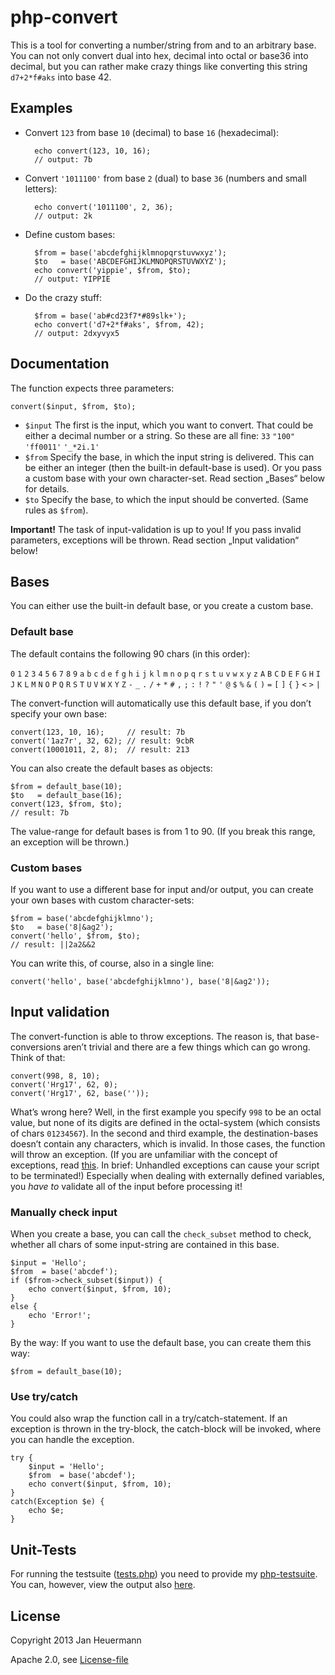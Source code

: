 php-convert
===========

This is a tool for converting a number/string from and to an arbitrary base. You can not only convert dual into hex, decimal into octal or base36 into decimal, but you can rather make crazy things like converting this string `d7+2*f#aks` into base 42.


Examples
--------
* Convert `123` from base `10` (decimal) to base `16` (hexadecimal):
    
        echo convert(123, 10, 16);
        // output: 7b

* Convert `'1011100'` from base `2` (dual) to base `36` (numbers and small letters):
        
        echo convert('1011100', 2, 36);
        // output: 2k

* Define custom bases:
        
        $from = base('abcdefghijklmnopqrstuvwxyz');
        $to   = base('ABCDEFGHIJKLMNOPQRSTUVWXYZ');
        echo convert('yippie', $from, $to);
        // output: YIPPIE

* Do the crazy stuff:
        
        $from = base('ab#cd23f7*#89slk+');
        echo convert('d7+2*f#aks', $from, 42);
        // output: 2dxyvyx5


Documentation
-------------

The function expects three parameters:

    convert($input, $from, $to);

* `$input` The first is the input, which you want to convert. That could be either a decimal number or a string. So these are all fine: `33` `"100"` `'ff0011'` `'_*2i.1'`
* `$from` Specify the base, in which the input string is delivered. This can be either an integer (then the built-in default-base is used). Or you pass a custom base with your own character-set. Read section „Bases“ below for details.
* `$to` Specify the base, to which the input should be converted. (Same rules as `$from`).

**Important!** The task of input-validation is up to you! If you pass invalid parameters, exceptions will be thrown. Read section „Input validation“ below!


Bases
-----
You can either use the built-in default base, or you create a custom base.

### Default base ###
The default contains the following 90 chars (in this order):

`0` `1` `2` `3` `4` `5` `6` `7` `8` `9` `a` `b` `c` `d` `e` `f` `g` `h` `i` `j` `k` `l` `m` `n` `o` `p` `q` `r` `s` `t` `u` `v` `w` `x` `y` `z` `A` `B` `C` `D` `E` `F` `G` `H` `I` `J` `K` `L` `M` `N` `O` `P` `Q` `R` `S` `T` `U` `V` `W` `X` `Y` `Z` `-` `_` `.` `/` `+` `*` `#` `,` `;` `:` `!` `?` `"` `'` `@` `$` `%` `&` `(` `)` `=` `[` `]` `{` `}` `<` `>` `|`

The convert-function will automatically use this default base, if you don’t specify your own base:

    convert(123, 10, 16);     // result: 7b
    convert('1az7r', 32, 62); // result: 9cbR
    convert(10001011, 2, 8);  // result: 213

You can also create the default bases as objects:

    $from = default_base(10);
    $to   = default_base(16);
    convert(123, $from, $to);
    // result: 7b

The value-range for default bases is from 1 to 90. (If you break this range, an exception will be thrown.)


### Custom bases ###

If you want to use a different base for input and/or output, you can create your own bases with custom character-sets:

    $from = base('abcdefghijklmno');
    $to   = base('8|&ag2');
    convert('hello', $from, $to);
    // result: ||2a2&&2

You can write this, of course, also in a single line:

    convert('hello', base('abcdefghijklmno'), base('8|&ag2'));


Input validation
----------------

The convert-function is able to throw exceptions. The reason is, that base-conversions aren’t trivial and there are a few things which can go wrong. Think of that:

    convert(998, 8, 10);
    convert('Hrg17', 62, 0);
    convert('Hrg17', 62, base(''));

What’s wrong here? Well, in the first example you specify `998` to be an octal value, but none of its digits are defined in the octal-system (which consists of chars `01234567`). In the second and third example, the destination-bases doesn’t contain any characters, which is invalid.
In those cases, the function will throw an exception. (If you are unfamiliar with the concept of exceptions, read [this](http://php.net/manual/en/language.exceptions.php). In brief: Unhandled exceptions can cause your script to be terminated!)
Especially when dealing with externally defined variables, you *have to* validate all of the input before processing it!

### Manually check input ###
When you create a base, you can call the `check_subset` method to check, whether all chars of some input-string are contained in this base.

    $input = 'Hello';
    $from  = base('abcdef');
    if ($from->check_subset($input)) {
        echo convert($input, $from, 10);
    }
    else {
        echo 'Error!';
    }

By the way: If you want to use the default base, you can create them this way:

    $from = default_base(10);

### Use try/catch ###
You could also wrap the function call in a try/catch-statement. If an exception is thrown in the try-block, the catch-block will be invoked, where you can handle the exception.

    try {
        $input = 'Hello';
        $from  = base('abcdef');
        echo convert($input, $from, 10);
    }
    catch(Exception $e) {
        echo $e;
    }


Unit-Tests
----------

For running the testsuite ([tests.php](tests.php)) you need to provide my [php-testsuite](https://github.com/jotaen/php-testsuite). You can, however, view the output also [here](http://code.jotaen.net/exec/php-convert/tests.php).


License
-------

Copyright 2013 Jan Heuermann

Apache 2.0, see [License-file](LICENSE)